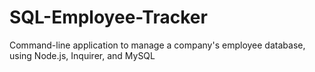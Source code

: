 # SQL-Employee-Tracker
Command-line application to manage a company's employee database, using Node.js, Inquirer, and MySQL
